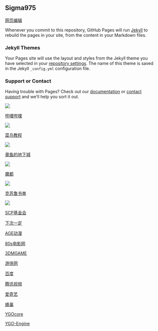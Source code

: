 ## Sigma975

[网页编辑](https://github.com/Sigma975/Sigma975.github.io/edit/main/index.md)

Whenever you commit to this repository, GitHub Pages will run [Jekyll](https://jekyllrb.com/) to rebuild the pages in your site, from the content in your Markdown files.

### Jekyll Themes

Your Pages site will use the layout and styles from the Jekyll theme you have selected in your [repository settings](https://github.com/Sigma975/Sigma975.github.io/settings/pages). The name of this theme is saved in the Jekyll `_config.yml` configuration file.

### Support or Contact

Having trouble with Pages? Check out our [documentation](https://docs.github.com/categories/github-pages-basics/) or [contact support](https://support.github.com/contact) and we’ll help you sort it out.

<a href="https://www.bilibili.com/" target="_blank"><img src="https://t7.baidu.com/it/u=4138435146,1856383332&fm=218&app=125&size=f242,150&n=0&f=PNG?s=8197C732DDA1FA133E526557030030B9&sec=1652288400&t=aa4a6db4ffc4ae2338f543d4c397ef5f"></a>

[哔哩哔哩](https://www.bilibili.com/)

<a href="https://www.runoob.com/" target="_blank"><img src="https://img1.baidu.com/it/u=2206127466,2420924082&fm=253&fmt=auto&app=138&f=GIF?w=220&h=100"></a>

[菜鸟教程](https://www.runoob.com/)

<a href="https://www.cnmods.org/" target="_blank"><img src="https://www.cnmods.org/title-1.jpg"></a>

[章鱼的地下城](https://www.cnmods.org/)

<a href="https://www.cnmods.net/#/homePage" target="_blank"><img src="https://wiki.cnmods.org/_media/logo.png"></a>

[魔都](https://www.cnmods.net/#/homePage)

<a href="https://www.douban.com/note/581689161/" target="_blank"><img src="https://img0.baidu.com/it/u=2898435425,2147751146&fm=253&fmt=auto&app=138&f=JPEG?w=593&h=500"></a>

[克苏鲁书单](https://www.douban.com/note/581689161/)

<a href="http://scp-wiki-cn.wikidot.com/" target="_blank"><img src="https://img2.baidu.com/it/u=3880532747,2617205718&fm=253&fmt=auto&app=138&f=JPEG?w=800&h=500"></a>

[SCP基金会](http://scp-wiki-cn.wikidot.com/)

[下次一定](https://www.iiice.cn/#/)

[AGE动漫](https://www.agemys.com/)

[80s电影网](https://www.80s.tw/)

[3DMGAME](https://www.3dmgame.com/)

[游侠网](https://www.ali213.net/)

[百度](https://www.baidu.com/)

[腾讯视频](https://v.qq.com/?ptag=qqbsc)

[爱奇艺](https://www.iqiyi.com/)

[蜂巢](https://666yun.men/#/dashboard)

[YGOcore](http://ygocore.ysepan.com/)

[YGO-Engine](https://www.ygo-sem.cn/index.html)
